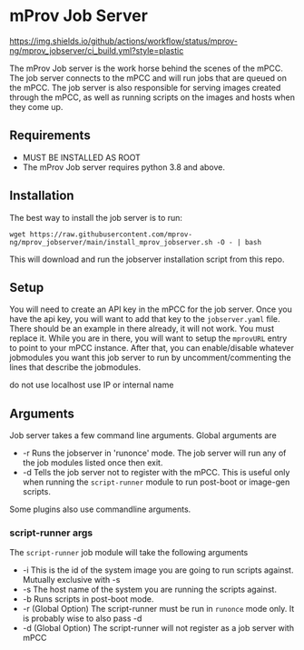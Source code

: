 # mProv Job Server
https://img.shields.io/github/actions/workflow/status/mprov-ng/mprov_jobserver/ci_build.yml?style=plastic

The mProv Job server is the work horse behind the scenes of the mPCC.  The job server connects to the mPCC and will run jobs that are queued on the mPCC.  The job server is also responsible for serving images created through the mPCC, as well as running scripts on the images and hosts when they come up.

## Requirements

- MUST BE INSTALLED AS ROOT 
- The mProv Job server requires python 3.8 and above.  

## Installation
The best way to install the job server is to run:
```
wget https://raw.githubusercontent.com/mprov-ng/mprov_jobserver/main/install_mprov_jobserver.sh -O - | bash
```

This will download and run the jobserver installation script from this repo.


## Setup
You will need to create an API key in the mPCC for the job server.  Once you have the api key, you will want to add that key to the `jobserver.yaml` file.  There should be an example in there already, it will not work.  You must replace it.  While you are in there, you will want to setup the `mprovURL` entry to point to your mPCC instance.  After that, you can enable/disable whatever jobmodules you want this job server to run by uncomment/commenting the lines that describe the jobmodules.

do not use localhost use IP or internal name 

## Arguments
Job server takes a few command line arguments.  Global arguments are

- -r Runs the jobserver in 'runonce' mode.  The job server will run any of the job modules listed once then exit.
- -d Tells the job server not to register with the mPCC.  This is useful only when running the `script-runner` module to run post-boot or image-gen scripts.

Some plugins also use commandline arguments.

### script-runner args
The `script-runner` job module will take the following arguments

- -i <systemimage-ID> This is the id of the system image you are going to run scripts against.  Mutually exclusive with -s
- -s <system-hostname> The host name of the system you are running the scripts against.
- -b     Runs scripts in post-boot mode.
- -r (Global Option) The script-runner must be run in `runonce` mode only.  It is probably wise to also pass -d
- -d (Global Option) The script-runner will not register as a job server with mPCC

